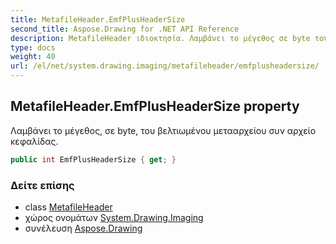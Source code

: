```yaml
---
title: MetafileHeader.EmfPlusHeaderSize
second_title: Aspose.Drawing for .NET API Reference
description: MetafileHeader ιδιοκτησία. Λαμβάνει το μέγεθος σε byte του βελτιωμένου μετααρχείου συν αρχείο κεφαλίδας.
type: docs
weight: 40
url: /el/net/system.drawing.imaging/metafileheader/emfplusheadersize/
---
```

## MetafileHeader.EmfPlusHeaderSize property

Λαμβάνει το μέγεθος, σε byte, του βελτιωμένου μετααρχείου συν αρχείο κεφαλίδας.

```csharp
public int EmfPlusHeaderSize { get; }
```

### Δείτε επίσης

* class [MetafileHeader](../)
* χώρος ονομάτων [System.Drawing.Imaging](../../metafileheader/)
* συνέλευση [Aspose.Drawing](../../../)


